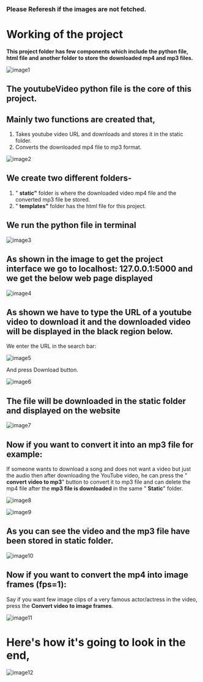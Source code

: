 ### Please Referesh if the images are not fetched. 

# **Working of the project**

**This project folder has few components which include the python file, html file and another folder to store the downloaded mp4 and mp3 files.**

![image1](https://github.com/mohitsshetty986/Personal-Projects/blob/master/Youtube%20video%20downloader/images/picture1.jpg)

## The youtubeVideo python file is the core of this project.

## Mainly two functions are created that,

1. Takes youtube video URL and downloads and stores it in the static folder.
2. Converts the downloaded mp4 file to mp3 format.

![image2](https://github.com/mohitsshetty986/Personal-Projects/blob/master/Youtube%20video%20downloader/images/picture2.jpg)

## **We create two different folders-**

1. &quot; **static&quot;** folder is where the downloaded video mp4 file and the converted mp3 file be stored.
2. &quot; **templates&quot;** folder has the html file for this project.

## **We run the python file in terminal**

![image3](https://github.com/mohitsshetty986/Personal-Projects/blob/master/Youtube%20video%20downloader/images/picture3.jpg)

## As shown in the image to get the project interface we go to localhost: **127.0.0.1:5000** and we get the below web page displayed

![image4](https://github.com/mohitsshetty986/Personal-Projects/blob/master/Youtube%20video%20downloader/images/picture4.jpg)

## As shown we have to type the URL of a youtube video to download it and the downloaded video will be displayed in the black region below.

We enter the URL in the search bar:

![image5](https://github.com/mohitsshetty986/Personal-Projects/blob/master/Youtube%20video%20downloader/images/picture5.jpg)

And press Download button.

![image6](https://github.com/mohitsshetty986/Personal-Projects/blob/master/Youtube%20video%20downloader/images/picture6.jpg)

## The file will be downloaded in the static folder and displayed on the website

![image7](https://github.com/mohitsshetty986/Personal-Projects/blob/master/Youtube%20video%20downloader/images/picture7.jpg)

## **Now if you want to convert it into an mp3 file for example:**

If someone wants to download a song and does not want a video but just the audio then after downloading the YouTube video, he can press the &quot; **convert video to mp3**&quot; button to convert it to mp3 file and can delete the mp4 file after the **mp3 file is downloaded** in the same &quot; **Static**&quot; folder.

![image8](https://github.com/mohitsshetty986/Personal-Projects/blob/master/Youtube%20video%20downloader/images/picture8.jpg)

![image9](https://github.com/mohitsshetty986/Personal-Projects/blob/master/Youtube%20video%20downloader/images/picture9.jpg)

## **As you can see the video and the mp3 file have been stored in static folder.**

![image10](https://github.com/mohitsshetty986/Personal-Projects/blob/master/Youtube%20video%20downloader/images/picture10.jpg)

## **Now if you want to convert the mp4 into image frames (fps=1):**

Say if you want few image clips of a very famous actor/actress in the video, press the **Convert video to image frames**. 

![image11](https://github.com/mohitsshetty986/Personal-Projects/blob/master/Youtube%20video%20downloader/images/picture11.jpg)

# Here's how it's going to look in the end, #
![image12](https://github.com/mohitsshetty986/Personal-Projects/blob/master/Youtube%20video%20downloader/images/Final%20image.png)
